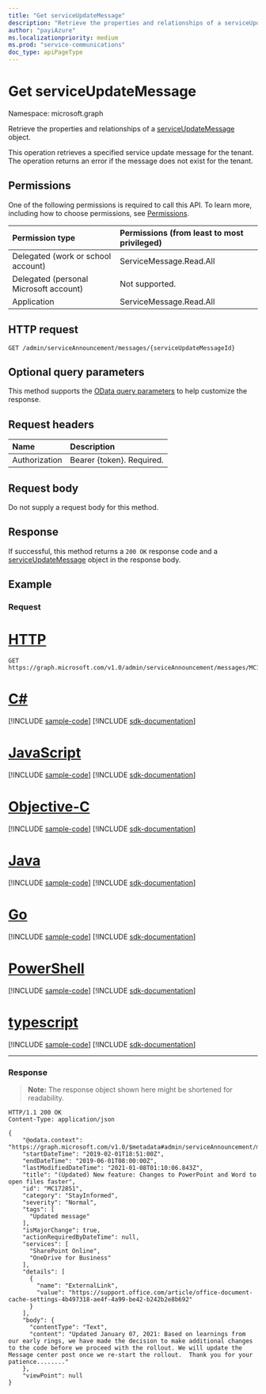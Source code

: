```yaml
---
title: "Get serviceUpdateMessage"
description: "Retrieve the properties and relationships of a serviceUpdateMessage object."
author: "payiAzure"
ms.localizationpriority: medium
ms.prod: "service-communications"
doc_type: apiPageType
---
```


# Get serviceUpdateMessage
Namespace: microsoft.graph

Retrieve the properties and relationships of a [serviceUpdateMessage](../resources/serviceupdatemessage.md) object.

This operation retrieves a specified service update message for the tenant. The operation returns an error if the message does not exist for the tenant.

## Permissions
One of the following permissions is required to call this API. To learn more, including how to choose permissions, see [Permissions](/graph/permissions-reference).

|Permission type|Permissions (from least to most privileged)|
|:---|:---|
|Delegated (work or school account)|ServiceMessage.Read.All|
|Delegated (personal Microsoft account)|Not supported.|
|Application|ServiceMessage.Read.All|

## HTTP request

<!-- {
  "blockType": "ignored"
}
-->
``` http
GET /admin/serviceAnnouncement/messages/{serviceUpdateMessageId}
```

## Optional query parameters
This method supports the [OData query parameters](/graph/query-parameters) to help customize the response.

## Request headers
|Name|Description|
|:---|:---|
|Authorization|Bearer {token}. Required.|

## Request body
Do not supply a request body for this method.

## Response

If successful, this method returns a `200 OK` response code and a [serviceUpdateMessage](../resources/serviceupdatemessage.md) object in the response body.

## Example

### Request


# [HTTP](#tab/http)
<!-- {
  "blockType": "request",
  "sampleKeys": ["MC172851"],
  "name": "get_serviceupdatemessage"
}
-->

``` http
GET https://graph.microsoft.com/v1.0/admin/serviceAnnouncement/messages/MC172851
```
# [C#](#tab/csharp)
[!INCLUDE [sample-code](../includes/snippets/csharp/get-serviceupdatemessage-csharp-snippets.md)]
[!INCLUDE [sdk-documentation](../includes/snippets/snippets-sdk-documentation-link.md)]

# [JavaScript](#tab/javascript)
[!INCLUDE [sample-code](../includes/snippets/javascript/get-serviceupdatemessage-javascript-snippets.md)]
[!INCLUDE [sdk-documentation](../includes/snippets/snippets-sdk-documentation-link.md)]

# [Objective-C](#tab/objc)
[!INCLUDE [sample-code](../includes/snippets/objc/get-serviceupdatemessage-objc-snippets.md)]
[!INCLUDE [sdk-documentation](../includes/snippets/snippets-sdk-documentation-link.md)]

# [Java](#tab/java)
[!INCLUDE [sample-code](../includes/snippets/java/get-serviceupdatemessage-java-snippets.md)]
[!INCLUDE [sdk-documentation](../includes/snippets/snippets-sdk-documentation-link.md)]

# [Go](#tab/go)
[!INCLUDE [sample-code](../includes/snippets/go/get-serviceupdatemessage-go-snippets.md)]
[!INCLUDE [sdk-documentation](../includes/snippets/snippets-sdk-documentation-link.md)]

# [PowerShell](#tab/powershell)
[!INCLUDE [sample-code](../includes/snippets/powershell/get-serviceupdatemessage-powershell-snippets.md)]
[!INCLUDE [sdk-documentation](../includes/snippets/snippets-sdk-documentation-link.md)]

# [typescript](#tab/typescript)
[!INCLUDE [sample-code](../includes/snippets/typescript/get-serviceupdatemessage-typescript-snippets.md)]
[!INCLUDE [sdk-documentation](../includes/snippets/snippets-sdk-documentation-link.md)]

---


### Response
>**Note:** The response object shown here might be shortened for readability.
<!-- {
  "blockType": "response",
  "truncated": true,
  "@odata.type": "microsoft.graph.serviceUpdateMessage"
}
-->

``` http
HTTP/1.1 200 OK
Content-Type: application/json

{
    "@odata.context": "https://graph.microsoft.com/v1.0/$metadata#admin/serviceAnnouncement/messages/$entity",
    "startDateTime": "2019-02-01T18:51:00Z",
    "endDateTime": "2019-06-01T08:00:00Z",
    "lastModifiedDateTime": "2021-01-08T01:10:06.843Z",
    "title": "(Updated) New feature: Changes to PowerPoint and Word to open files faster",
    "id": "MC172851",
    "category": "StayInformed",
    "severity": "Normal",
    "tags": [
      "Updated message"
    ],
    "isMajorChange": true,
    "actionRequiredByDateTime": null,
    "services": [
      "SharePoint Online",
      "OneDrive for Business"
    ],
    "details": [
      {
        "name": "ExternalLink",
        "value": "https://support.office.com/article/office-document-cache-settings-4b497318-ae4f-4a99-be42-b242b2e8b692"
      }
    ],
    "body": {
      "contentType": "Text",
      "content": "Updated January 07, 2021: Based on learnings from our early rings, we have made the decision to make additional changes to the code before we proceed with the rollout. We will update the Message center post once we re-start the rollout.  Thank you for your patience........"
    },
    "viewPoint": null
}
```
